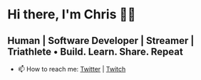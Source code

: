 # Hi there, I'm Chris 👋🏻

## Human | Software Developer | Streamer | Triathlete • Build. Learn. Share. Repeat

- 📫 How to reach me: [Twitter](https://twitter.com/thetoefrog) | [Twitch](http://live.toefrog.com)
<!--
**ToeFrog/ToeFrog** is a ✨ _special_ ✨ repository because its `README.md` (this file) appears on your GitHub profile.

Here are some ideas to get you started:

- 🔭 I’m currently working on ...
- 🌱 I’m currently learning ...
- 👯 I’m looking to collaborate on ...
- 🤔 I’m looking for help with ...
- 💬 Ask me about ...
- 📫 How to reach me: ...
- 😄 Pronouns: ...
- ⚡ Fun fact: ...
-->
